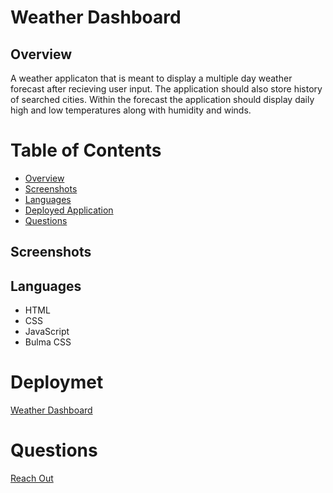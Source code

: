# Weather Dashboard

## Overview
A weather applicaton that is meant to display a multiple day weather forecast after recieving user input.
The application should also store history of searched cities. Within the forecast the application should display daily high and low temperatures along with humidity and winds.

# Table of Contents
- [Overview](#Overview)
- [Screenshots](#Screenshots)
- [Languages](#Languages)
- [Deployed Application](#Deployment)
- [Questions](#Questions)

## Screenshots

## Languages
- HTML
- CSS
- JavaScript
- Bulma CSS

# Deploymet
[Weather Dashboard](https://xritchie91.github.io/Weather-Dashboard/)

# Questions
[Reach Out](https://github.com/xRitchie91)
